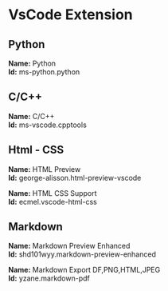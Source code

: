 # VsCode Extension 
## Python 
__Name:__ Python<br>
__Id:__ ms-python.python

## C/C++
__Name:__ C/C++<br>
__Id:__ ms-vscode.cpptools

## Html - CSS
__Name:__ HTML Preview<br>
__Id:__ george-alisson.html-preview-vscode

__Name:__ HTML CSS Support<br>
__Id:__ ecmel.vscode-html-css

## Markdown
__Name:__ Markdown Preview Enhanced <br>
__Id:__ shd101wyy.markdown-preview-enhanced

__Name:__ Markdown Export DF,PNG,HTML,JPEG<br>
__Id:__ yzane.markdown-pdf
